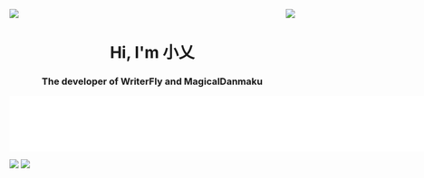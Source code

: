 <p>
  <a href="https://count.getloli.com/"><img src="https://count.getloli.com/get/@:abaoa"></a>
  <img src="https://weather-icon.journeyad.repl.co/@shenzhen?v=1" align="right">
</p>



<h1 align="center">Hi, I'm 小乂</h1>
<h3 align="center">The developer of WriterFly and MagicalDanmaku</h3>
<iframe allowtransparency="true" frameborder="0" width="875" height="98" scrolling="no" src="//tianqi.2345.com/plugin/widget/index.htm?s=2&z=1&t=1&v=0&d=5&bd=0&k=000000&f=000000&ltf=009944&htf=cc0000&q=1&e=1&a=1&c=54511&w=875&h=98&align=center"></iframe>


<!-- ![Github Stats](https://github-readme-stats.vercel.app/api?username=iwxyi&bg_color=30,e96443,904e95&title_color=fff&text_color=fff) -->

![](https://raw.githubusercontent.com/abaoa/github-stats-transparent/output/generated/overview.svg)
![](https://raw.githubusercontent.com/abaoa/github-stats-transparent/output/generated/languages.svg)

